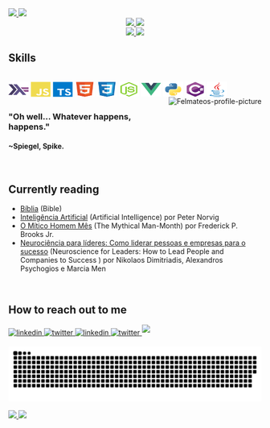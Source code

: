 <a href="https://github.com/felmateos#gh-dark-mode-only">
  <img src="https://capsule-render.vercel.app/api?type=waving&color=f02afc&height=270&section=header&fontAlignY=35&text=felmateos&desc=AI,%20Data%20Science,%20Front-end,%20Android%20and%20UI\UX%20Design&fontSize=90&fontColor=390041#gh-dark-mode-only" />
</a>
<a href="https://github.com/felmateos#gh-light-mode-only">
  <img src="https://capsule-render.vercel.app/api?type=waving&color=f02afc&height=270&section=header&fontAlignY=35&text=felmateos&desc=AI,%20Data-Science,%20Front-end,%20Android%20and%20UI\UX%20Design&fontSize=90&fontColor=942994#gh-light-mode-only" />
</a>

<div align="center">
  <a href="https://github.com/felmateos#gh-dark-mode-only">
    <img height="180em" src="https://felmateos-github-readme-status.vercel.app/api?username=felmateos&show_icons=true&theme=github_dark&hide_border=true&include_all_commits=true&count_private=true&title_color=f02afc&icon_color=f02afc#gh-dark-mode-only"/>
    <img height="180em" src="https://felmateos-github-readme-status.vercel.app/api/top-langs/?username=felmateos&layout=compact&langs_count=7&theme=github_dark&hide_border=true&title_color=f02afc#gh-dark-mode-only"/>
  </a>
</div>

<div align="center">
   <a href="https://github.com/felmateos#gh-light-mode-only">
    <img height="180em" src="https://felmateos-github-readme-status.vercel.app/api?username=felmateos&show_icons=true&theme=github_light&hide_border=true&include_all_commits=true&count_private=true&title_color=800080&icon_color=800080#gh-light-mode-only"/>
    <img height="180em" src="https://felmateos-github-readme-status.vercel.app/api/top-langs/?username=felmateos&layout=compact&langs_count=7&theme=github_light&hide_border=true&title_color=800080#gh-light-mode-only"/>
  </a>
</div>
  
## <b>Skills</b>

<div style="display: inline_block"><br>
  <img align="center" alt="Haskell" height="30" width="40" src="https://raw.githubusercontent.com/devicons/devicon/master/icons/haskell/haskell-original.svg">
  <img align="center" alt="JavaScript" height="30" width="40" src="https://raw.githubusercontent.com/devicons/devicon/master/icons/javascript/javascript-plain.svg">
  <img align="center" alt="TypeScript" height="30" width="40" src="https://raw.githubusercontent.com/devicons/devicon/master/icons/typescript/typescript-plain.svg">
  <img align="center" alt="HTML5" height="30" width="40" src="https://raw.githubusercontent.com/devicons/devicon/master/icons/html5/html5-original.svg">
  <img align="center" alt="CSS3" height="30" width="40" src="https://raw.githubusercontent.com/devicons/devicon/master/icons/css3/css3-original.svg">
  <img align="center" alt="Node.js" height="30" width="40" src="https://raw.githubusercontent.com/devicons/devicon/master/icons/nodejs/nodejs-original.svg">
  <img align="center" alt="Python3" height="30" width="40" src="https://raw.githubusercontent.com/devicons/devicon/master/icons/vuejs/vuejs-original.svg">
  <img align="center" alt="Vue.js" height="30" width="40" src="https://raw.githubusercontent.com/devicons/devicon/master/icons/python/python-original.svg">
  <img align="center" alt="CSharp" height="30" width="40" src="https://raw.githubusercontent.com/devicons/devicon/master/icons/csharp/csharp-original.svg">
  <img align="center" alt="Java" height="30" width="40" src="https://raw.githubusercontent.com/devicons/devicon/master/icons/java/java-original.svg">
  <img align="right" alt="Felmateos-profile-picture" height="150" src="https://avatars.githubusercontent.com/u/88856792?v=4">
</div>
  
  ##
  
  ### "Oh well... Whatever happens, happens."
  #### ~Spiegel, Spike.
 
  <br />
  
  ## <b>Currently reading</b>
  
  - <a href="https://www.bibliaonline.com.br/acf">Bíblia</a> (Bible)
  - <a href="https://www.amazon.com.br/Intelig%C3%AAncia-Artificial-Peter-Norvig/dp/8535237011">Inteligência Artificial</a> (Artificial Intelligence) por Peter Norvig
  - <a href="https://www.amazon.com.br/m%C3%ADtico-homem-m%C3%AAs-ensaios-engenharia-software/dp/8550802530">O Mítico Homem Mês</a> (The Mythical Man-Month) por Frederick P. Brooks Jr.
  - <a href="https://github.com/felmateos">Neurociência para líderes: Como liderar pessoas e empresas para o sucesso</a> (Neuroscience for Leaders: How to Lead People and Companies to Success
) por Nikolaos Dimitriadis, Alexandros Psychogios e Marcia Men
  
  <br />
  
  ## <b>How to reach out to me</b>
  <div float="left">
  <a href="https://beacons.ai/felmateos">
    <img src="https://img.shields.io/badge/meus%20links-%2300acee.svg?color=41E760&style=for-the-badge&logo=linktree&logoColor=white" alt=linkedin style="margin-bottom: 5px;"/>
  </a>
  <a href="https://twitter.com/felmateos">
    <img src="https://img.shields.io/badge/twitter-%2300acee.svg?color=1DA1F2&style=for-the-badge&logo=twitter&logoColor=white" alt=twitter style="margin-bottom: 5px;"/>
</a>
  <a href="https://linkedin.com/in/felmateos">
    <img src="https://img.shields.io/badge/linkedin-%2300acee.svg?color=405DE6&style=for-the-badge&logo=linkedin&logoColor=white" alt=linkedin style="margin-bottom: 5px;"/>
  </a>
  </a>
  <a href="https://medium.com/@felmateos">
    <img src="https://img.shields.io/badge/medium-%2300acee.svg?color=000000&style=for-the-badge&logo=medium&logoColor=white" alt=twitter style="margin-bottom: 5px;"/>
</a>
  <a href="mailto:felmateos@usp.br">
  <img src="https://img.shields.io/badge/gmail-%23EA4335.svg?style=for-the-badge&logo=gmail&logoColor=white" t=mail style="margin-bottom: 5px;" />
</a>
</div>
  
<div>
 
![snake gif](https://github.com/felmateos/felmateos/blob/output/github-contribution-grid-snake.svg)
 
</div>

<a href="https://github.com/felmateos#gh-dark-mode-only">
  <img src="https://capsule-render.vercel.app/api?type=waving&color=f02afc&height=200&section=footer" />
</a>
<a href="https://github.com/felmateos#gh-light-mode-only">
  <img src="https://capsule-render.vercel.app/api?type=waving&color=f02afc&height=200&section=footer" />
</a>
